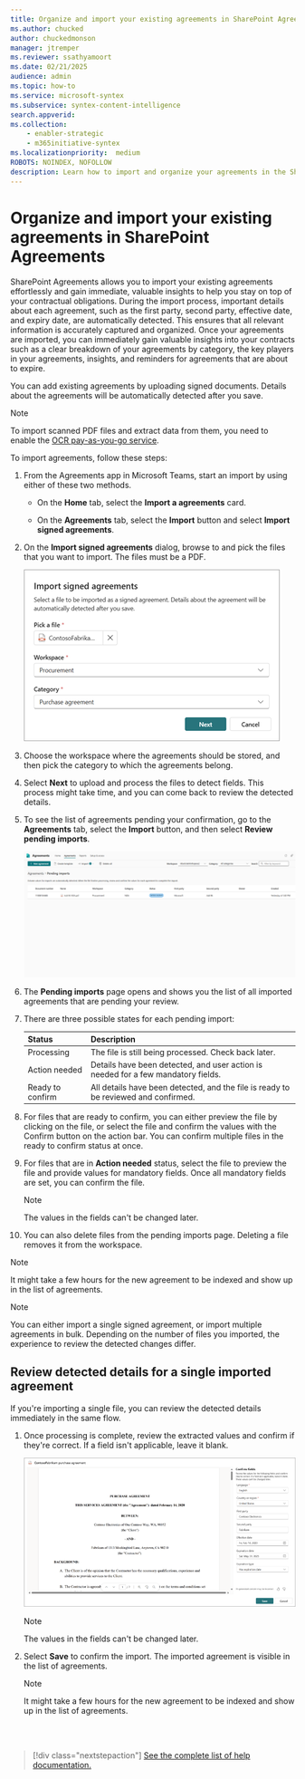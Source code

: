 ```yaml
---
title: Organize and import your existing agreements in SharePoint Agreements
ms.author: chucked
author: chuckedmonson
manager: jtremper
ms.reviewer: ssathyamoort
ms.date: 02/21/2025
audience: admin
ms.topic: how-to
ms.service: microsoft-syntex
ms.subservice: syntex-content-intelligence
search.appverid: 
ms.collection: 
    - enabler-strategic
    - m365initiative-syntex
ms.localizationpriority:  medium
ROBOTS: NOINDEX, NOFOLLOW
description: Learn how to import and organize your agreements in the SharePoint Agreements solution.
---
```


# Organize and import your existing agreements in SharePoint Agreements

SharePoint Agreements allows you to import your existing agreements effortlessly and gain immediate, valuable insights to help you stay on top of your contractual obligations. During the import process, important details about each agreement, such as the first party, second party, effective date, and expiry date, are automatically detected. This ensures that all relevant information is accurately captured and organized. Once your agreements are imported, you can immediately gain valuable insights into your contracts such as a clear breakdown of your agreements by category, the key players in your agreements, insights, and reminders for agreements that are about to expire.

You can add existing agreements by uploading signed documents. Details about the agreements will be automatically detected after you save.

> [!NOTE]
> To import scanned PDF files and extract data from them, you need to enable the [OCR pay-as-you-go service](/microsoft-365/syntex/ocr-overview).

To import agreements, follow these steps:

1. From the Agreements app in Microsoft Teams, start an import by using either of these two methods.

    - On the **Home** tab, select the **Import a agreements** card.

    - On the **Agreements** tab, select the **Import** button and select **Import signed agreements**.

2. On the **Import signed agreements** dialog, browse to and pick the files that you want to import. The files must be a PDF.

   ![A screenshot of Import signed agreements page.](../../media/content-understanding/agreements-import-dialog.png)

3. Choose the workspace where the agreements should be stored, and then pick the category to which the agreements belong.

4. Select **Next** to upload and process the files to detect fields. This process might take time, and you can come back to review the detected details.

5. To see the list of agreements pending your confirmation, go to the **Agreements** tab, select the **Import** button, and then select **Review pending imports**.

   [![A screenshot of Agreements app showing the pending imports page with one file.](../../media/content-understanding/agreements-pendingImport.png)](../../media/content-understanding/agreements-pendingImport.png#lightbox)

6. The **Pending imports** page opens and shows you the list of all imported agreements that are pending your review.

7. There are three possible states for each pending import:

   |Status  |Description  |
   |---------|---------|
   |Processing    |The file is still being processed. Check back later.         |
   |Action needed    |Details have been detected, and user action is needed for a few mandatory fields.         |
   |Ready to confirm    |All details have been detected, and the file is ready to be reviewed and confirmed.         |

8. For files that are ready to confirm, you can either preview the file by clicking on the file, or select the file and confirm the values with the Confirm button on the action bar. You can confirm multiple files in the ready to confirm status at once.

9. For files that are in **Action needed** status, select the file to preview the file and provide values for mandatory fields. Once all mandatory fields are set, you can confirm the file.

   > [!NOTE]
   > The values in the fields can't be changed later.

10. You can also delete files from the pending imports page. Deleting a file removes it from the workspace.

   > [!NOTE]
   > It might take a few hours for the new agreement to be indexed and show up in the list of agreements.
 
> [!NOTE]
> You can either import a single signed agreement, or import multiple agreements in bulk. Depending on the number of files you imported, the experience to review the detected changes differ.

## Review detected details for a single imported agreement

If you're importing a single file, you can review the detected details immediately in the same flow.

1. Once processing is complete, review the extracted values and confirm if they're correct. If a field isn't applicable, leave it blank.

   [![A screenshot of the agreement page showing the Confirm fields panel.](../../media/content-understanding/agreements-import-fields.png)](../../media/content-understanding/agreements-import-fields.png#lightbox)

   > [!NOTE]
   > The values in the fields can't be changed later.

2. Select **Save** to confirm the import. The imported agreement is visible in the list of agreements.

   > [!NOTE]
   > It might take a few hours for the new agreement to be indexed and show up in the list of agreements.

<br>

<br>

> [!div class="nextstepaction"]
> [See the complete list of help documentation.](agreements-overview.md#help-documentation)
